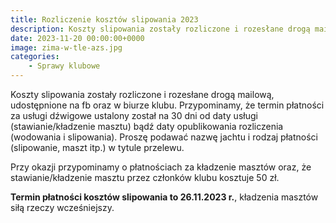 ```yaml
---
title: Rozliczenie kosztów slipowania 2023
description: Koszty slipowania zostały rozliczone i rozesłane drogą mailową, udostępnione na fb oraz w biurze klubu.
date: 2023-11-20 00:00:00+0000
image: zima-w-tle-azs.jpg
categories:
    - Sprawy klubowe
---
```


Koszty slipowania zostały rozliczone i rozesłane drogą mailową, udostępnione na fb oraz w biurze klubu.
Przypominamy, że termin płatności za usługi dźwigowe ustalony został na 30 dni od daty usługi (stawianie/kładzenie masztu) bądź daty opublikowania rozliczenia (wodowania i slipowania). Proszę podawać nazwę jachtu i rodzaj płatności (slipowanie, maszt itp.) w tytule przelewu.

Przy okazji przypominamy o płatnościach za kładzenie masztów oraz, że stawianie/kładzenie masztu przez członków klubu kosztuje 50 zł.

**Termin płatności kosztów slipowania to 26.11.2023 r.**, kładzenia masztów siłą rzeczy wcześniejszy.
